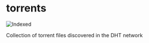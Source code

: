 torrents 
========
![Indexed](https://img.shields.io/badge/indexed-172325-blue)

Collection of torrent files discovered in the DHT network
